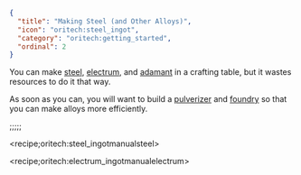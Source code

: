 ```json
{
  "title": "Making Steel (and Other Alloys)",
  "icon": "oritech:steel_ingot",
  "category": "oritech:getting_started",
  "ordinal": 2
}
```

You can make [steel](^oritech:resources/steel), [electrum](^oritech:resources/electrum), and [adamant](^oritech:resources/adamant) in a crafting table, but it wastes resources to do it that way.

As soon as you can, you will want to build a [pulverizer](^oritech:processing/pulverizer) and [foundry](^oritech:processing/foundry) so that you can make alloys more efficiently.

;;;;;

<recipe;oritech:steel_ingotmanualsteel>

<recipe;oritech:electrum_ingotmanualelectrum>